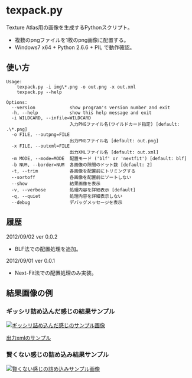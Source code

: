 # texpack.py

Texture Atlas用の画像を生成するPythonスクリプト。

* 複数のpngファイルを1枚のpng画像に配置する。
* Windows7 x64 + Python 2.6.6 + PIL で動作確認。

## 使い方

    Usage:
        texpack.py -i img\*.png -o out.png -x out.xml
        texpack.py --help
    
    Options:
      --version             show program's version number and exit
      -h, --help            show this help message and exit
      -i WILDCARD, --infile=WILDCARD
                            入力PNGファイル名(ワイルドカード指定) [default: .\*.png]
      -o FILE, --outpng=FILE
                            出力PNGファイル名 [default: out.png]
      -x FILE, --outxml=FILE
                            出力XMLファイル名 [default: out.xml]
      -m MODE, --mode=MODE  配置モード ('blf' or 'nextfit') [default: blf]
      -b NUM, --border=NUM  各画像の隙間のドット数 [default: 2]
      -t, --trim            各画像を配置前にトリミングする
      --sortoff             各画像を配置前にソートしない
      --show                結果画像を表示
      -v, --verbose         処理内容を詳細表示 [default]
      -q, --quiet           処理内容を詳細表示しない
      --debug               デバッグメッセージを表示

## 履歴

2012/09/02 ver 0.0.2

* BLF法での配置処理を追加。

2012/09/01 ver 0.0.1

* Next-Fit法での配置処理のみ実装。

## 結果画像の例

### ギッシリ詰め込んだ感じの結果サンプル
[![ギッシリ詰め込んだ感じのサンプル画像](https://dl.dropbox.com/u/84075965/screenshot/texpack/out2.png)](https://dl.dropbox.com/u/84075965/screenshot/texpack/out2.png)

[出力xmlのサンプル](https://dl.dropbox.com/u/84075965/screenshot/texpack/out2.xml)

### 賢くない感じの詰め込み結果サンプル
[![賢くない感じの詰め込みサンプル画像](https://dl.dropbox.com/u/84075965/screenshot/texpack/out1.png)](https://dl.dropbox.com/u/84075965/screenshot/texpack/out1.png)

